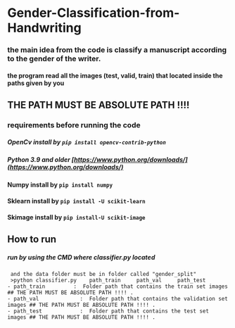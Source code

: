 # Gender-Classification-from-Handwriting



### the main idea from the code is classify a manuscript according to the gender of the writer.
#### the program read all the images (test, valid, train) that located inside the paths given by you
## THE PATH MUST BE ABSOLUTE PATH !!!!
### ******requirements before running the code******
##### OpenCv install by `pip install opencv-contrib-python`
##### Python 3.9 and older [https://www.python.org/downloads/](https://www.python.org/downloads/)
#### Numpy install by `pip install numpy`
#### Sklearn install by `pip install -U scikit-learn`
#### Skimage install by `pip install-U scikit-image`
## How to run
   ##### run by using the CMD where classifier.py located
     and the data folder must be in folder called "gender_split"
     >python classifier.py    path_train     path_val     path_test
    - path_train         :  Folder path that contains the train set images ## THE PATH MUST BE ABSOLUTE PATH !!!! .
    - path_val             :  Folder path that contains the validation set images ## THE PATH MUST BE ABSOLUTE PATH !!!! .
    - path_test            :  Folder path that contains the test set images ## THE PATH MUST BE ABSOLUTE PATH !!!! .
